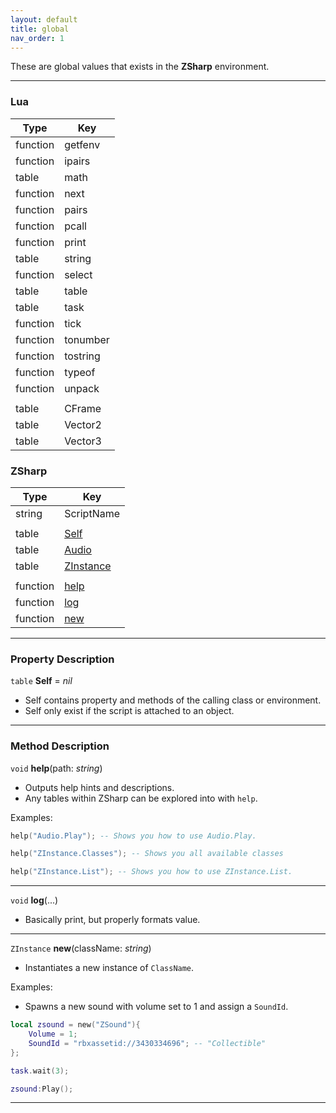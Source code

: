 ```yaml
---
layout: default
title: global
nav_order: 1
---
```


These are global values that exists in the **ZSharp** environment. 

---

### Lua

| Type | Key |
| --- | --- |
| function | getfenv |
| function | ipairs |
| table | math |
| function | next |
| function | pairs |
| function | pcall |
| function | print |
| table | string |
| function | select |
| table | table |
| table | task |
| function | tick |
| function | tonumber |
| function | tostring |
| function | typeof |
| function | unpack |
| | |
| table | CFrame |
| table | Vector2 |
| table | Vector3 |

### ZSharp

| Type | Key |
| --- | --- |
| string | ScriptName |
| | |
| table | [Self](#Self) |
| table | [Audio](Class/Audio.md) |
| table | [ZInstance](ZInstance.md) |
| | |
| function | [help](#help) |
| function | [log](#log) |
| function | [new](#new) |

---

### Property Description

<a name="Self"></a>
`table` **Self** = *nil*
- Self contains property and methods of the calling class or environment.
- Self only exist if the script is attached to an object. 

---

### Method Description

<a name="help"></a>
`void` **help**(path: *string*)
- Outputs help hints and descriptions.
- Any tables within ZSharp can be explored into with `help`.

Examples:

```lua
help("Audio.Play"); -- Shows you how to use Audio.Play.

help("ZInstance.Classes"); -- Shows you all available classes

help("ZInstance.List"); -- Shows you how to use ZInstance.List.
```

---

<a name="log"></a>
`void` **log**(...)
- Basically print, but properly formats value.

---

<a name="new"></a>
`ZInstance` **new**(className: *string*)
- Instantiates a new instance of `ClassName`.

Examples:
- Spawns a new sound with volume set to 1 and assign a `SoundId`.

```lua
local zsound = new("ZSound"){
	Volume = 1;
	SoundId = "rbxassetid://3430334696"; -- "Collectible"
};

task.wait(3);

zsound:Play();
```

---